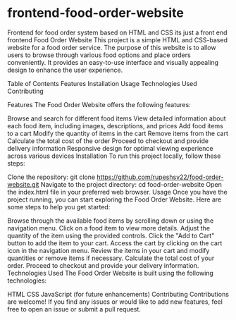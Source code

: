 # frontend-food-order-website
Frontend for food  order system based on HTML and CSS  its just a front end 
 frontend Food Order Website
This project is a simple HTML and CSS-based website for a food order service. The purpose of this website is to allow users to browse through various food options and place orders conveniently. It provides an easy-to-use interface and visually appealing design to enhance the user experience.

Table of Contents
Features
Installation
Usage
Technologies Used
Contributing



Features
The Food Order Website offers the following features:

Browse and search for different food items
View detailed information about each food item, including images, descriptions, and prices
Add food items to a cart
Modify the quantity of items in the cart
Remove items from the cart
Calculate the total cost of the order
Proceed to checkout and provide delivery information
Responsive design for optimal viewing experience across various devices
Installation
To run this project locally, follow these steps:

Clone the repository: git clone https://github.com/rupeshsv22/food-order-website.git
Navigate to the project directory: cd food-order-website
Open the index.html file in your preferred web browser.
Usage
Once you have the project running, you can start exploring the Food Order Website. Here are some steps to help you get started:

Browse through the available food items by scrolling down or using the navigation menu.
Click on a food item to view more details.
Adjust the quantity of the item using the provided controls.
Click the "Add to Cart" button to add the item to your cart.
Access the cart by clicking on the cart icon in the navigation menu.
Review the items in your cart and modify quantities or remove items if necessary.
Calculate the total cost of your order.
Proceed to checkout and provide your delivery information.
Technologies Used
The Food Order Website is built using the following technologies:

HTML
CSS
JavaScript (for future enhancements)
Contributing
Contributions are welcome! If you find any issues or would like to add new features, feel free to open an issue or submit a pull request.
